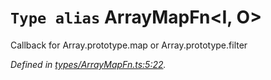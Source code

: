 # `Type alias` ArrayMapFn\<I, O>

Callback for Array.prototype.map or Array.prototype.filter

*Defined in [types/ArrayMapFn.ts:5:22](https://github.com/Alorel/rxutils/blob/0ae56ba/projects/rxutils/types/ArrayMapFn.ts#L5).*